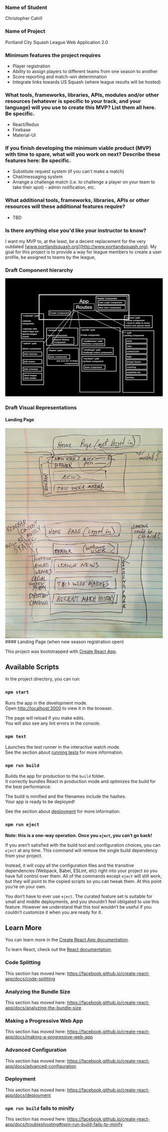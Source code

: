 ### Name of Student
Christopher Cahill
### Name of Project
Portland City Squash League Web Application 2.0
### Minimum features the project requires
* Player registration
* Ability to assign players to different teams from one season to another
* Score reporting and match-win determination
* Integrate links towards US Squash (where league results will be hosted)

### What tools, frameworks, libraries, APIs, modules and/or other resources (whatever is specific to your track, and your language) will you use to create this MVP? List them all here. Be specific.
* React/Redux
* Firebase
* Material-UI


### If you finish developing the minimum viable product (MVP) with time to spare, what will you work on next? Describe these features here: Be specific.
* Substitute request system (if you can't make a match)
* Chat/messaging system
* Arrange a challenge match (i.e. to challenge a player on your team to take their spot) - admin notification, etc.

### What additional tools, frameworks, libraries, APIs or other resources will these additional features require?
* TBD

### Is there anything else you'd like your instructor to know?
I want my MVP to, at the least, be a decent replacement for the very outdated [www.portlandsquash.org](http://www.portlandsquash.org). My goal for this project is to provide a way for league members to create a user profile, be assigned to teams by the league,

### Draft Component hierarchy
<img src="./public/images/componentHierarchy/componentHierarchy.001.jpeg">

### Draft Visual Representations
#### Landing Page
<img src="./public/images/landingPage.jpg">
#### Landing Page (when new season registration open)




This project was bootstrapped with [Create React App](https://github.com/facebook/create-react-app).






## Available Scripts

In the project directory, you can run:

### `npm start`

Runs the app in the development mode.<br>
Open [http://localhost:3000](http://localhost:3000) to view it in the browser.

The page will reload if you make edits.<br>
You will also see any lint errors in the console.

### `npm test`

Launches the test runner in the interactive watch mode.<br>
See the section about [running tests](https://facebook.github.io/create-react-app/docs/running-tests) for more information.

### `npm run build`

Builds the app for production to the `build` folder.<br>
It correctly bundles React in production mode and optimizes the build for the best performance.

The build is minified and the filenames include the hashes.<br>
Your app is ready to be deployed!

See the section about [deployment](https://facebook.github.io/create-react-app/docs/deployment) for more information.

### `npm run eject`

**Note: this is a one-way operation. Once you `eject`, you can’t go back!**

If you aren’t satisfied with the build tool and configuration choices, you can `eject` at any time. This command will remove the single build dependency from your project.

Instead, it will copy all the configuration files and the transitive dependencies (Webpack, Babel, ESLint, etc) right into your project so you have full control over them. All of the commands except `eject` will still work, but they will point to the copied scripts so you can tweak them. At this point you’re on your own.

You don’t have to ever use `eject`. The curated feature set is suitable for small and middle deployments, and you shouldn’t feel obligated to use this feature. However we understand that this tool wouldn’t be useful if you couldn’t customize it when you are ready for it.

## Learn More

You can learn more in the [Create React App documentation](https://facebook.github.io/create-react-app/docs/getting-started).

To learn React, check out the [React documentation](https://reactjs.org/).

### Code Splitting

This section has moved here: https://facebook.github.io/create-react-app/docs/code-splitting

### Analyzing the Bundle Size

This section has moved here: https://facebook.github.io/create-react-app/docs/analyzing-the-bundle-size

### Making a Progressive Web App

This section has moved here: https://facebook.github.io/create-react-app/docs/making-a-progressive-web-app

### Advanced Configuration

This section has moved here: https://facebook.github.io/create-react-app/docs/advanced-configuration

### Deployment

This section has moved here: https://facebook.github.io/create-react-app/docs/deployment

### `npm run build` fails to minify

This section has moved here: https://facebook.github.io/create-react-app/docs/troubleshooting#npm-run-build-fails-to-minify
